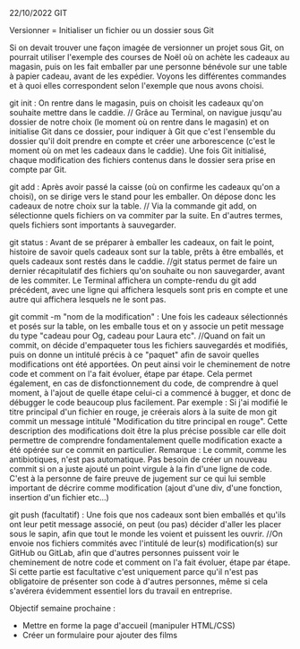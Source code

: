 22/10/2022
GIT

 Versionner = Initialiser un fichier ou un dossier sous Git 

Si on devait trouver une façon imagée de versionner un projet sous Git, on pourrait utiliser l'exemple des courses de Noël où on achète les cadeaux au magasin, puis on les fait emballer par une personne bénévole sur une table à papier cadeau, avant de les expédier.
Voyons les différentes commandes et à quoi elles correspondent selon l'exemple que nous avons choisi. 

git init : On rentre dans le magasin, puis on choisit les cadeaux qu'on souhaite mettre dans le caddie.
// Grâce au Terminal, on navigue jusqu'au dossier de notre choix (le moment où on rentre dans le magasin) et on initialise Git dans ce dossier, pour indiquer à Git que c'est l'ensemble du dossier qu'il doit prendre en compte et créer une arborescence (c'est le moment où on met les cadeaux dans le caddie). Une fois Git initialisé, chaque modification des fichiers contenus dans le dossier sera prise en compte par Git. 


git add :  Après avoir passé la caisse (où on confirme les cadeaux qu'on a choisi), on se dirige vers le stand pour les emballer. On dépose donc les cadeaux de notre choix sur la table.
// Via la commande git add, on sélectionne quels fichiers on va commiter par la suite. En d'autres termes, quels fichiers sont importants à sauvegarder. 


git status : Avant de se préparer à emballer les cadeaux, on fait le point, histoire de savoir quels cadeaux sont sur la table, prêts à être emballés, et quels cadeaux sont restés dans le caddie.
//git status permet de faire un dernier récapitulatif des fichiers qu'on souhaite ou non sauvegarder, avant de les commiter. Le Terminal affichera un compte-rendu du git add précédent, avec une ligne qui affichera lesquels sont pris en compte et une autre qui affichera lesquels ne le sont pas.


git commit -m "nom de la modification" : Une fois les cadeaux sélectionnés et posés sur la table, on les emballe tous et on y associe un petit message du type "cadeau pour Og, cadeau pour Laura etc".
//Quand on fait un commit, on décide d'empaqueter tous les fichiers sauvegardés et modifiés, puis on donne un intitulé précis à ce "paquet" afin de savoir quelles modifications ont été apportées. On peut ainsi voir le cheminement de notre code et comment on l'a fait évoluer, étape par étape. Cela permet également, en cas de disfonctionnement du code, de comprendre à quel moment, à l'ajout de quelle étape celui-ci a commencé à bugger, et donc de débugger le code beaucoup plus facilement.
Par exemple : Si j'ai modifié le titre principal d'un fichier en rouge, je créerais alors à la suite de mon git commit un message intitulé "Modification du titre principal en rouge". Cette description des modifications doit être la plus précise possible car elle doit permettre de comprendre fondamentalement quelle modification exacte a été opérée sur ce commit en particulier. 
Remarque : Le commit, comme les antibiotiques, n'est pas automatique. Pas besoin de créer un nouveau commit si on a juste ajouté un point virgule à la fin d'une ligne de code. C'est à la personne de faire preuve de jugement sur ce qui lui semble important de décrire comme modification (ajout d'une div, d'une fonction, insertion d'un fichier etc...)


git push (facultatif) : Une fois que nos cadeaux sont bien emballés et qu'ils ont leur petit message associé, on peut (ou pas) décider d'aller les placer sous le sapin, afin que tout le monde les voient et puissent les ouvrir. 
//On envoie nos fichiers commités avec l'intitulé de leur(s) modification(s) sur GitHub ou GitLab, afin que d'autres personnes puissent voir le cheminement de notre code et comment on l'a fait évoluer, étape par étape. Si cette partie est facultative c'est uniquement parce qu'il n'est pas obligatoire de présenter son code à d'autres personnes, même si cela s'avérera évidemment essentiel lors du travail en entreprise.


Objectif semaine prochaine :
- Mettre en forme la page d'accueil (manipuler HTML/CSS)
- Créer un formulaire pour ajouter des films
